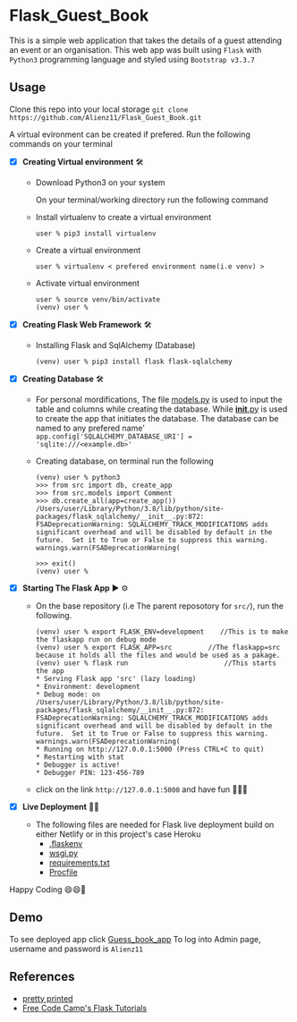 # Flask_Guest_Book

This is a simple web application that takes the details of a guest attending an event or an organisation. This web app was built using `Flask` with `Python3` programming language and styled using `Bootstrap v3.3.7`

## Usage

Clone this repo into your local storage
`git clone https://github.com/Alienz11/Flask_Guest_Book.git`

A virtual evironment can be created if prefered. Run the following commands on your terminal

- [x] **Creating Virtual environment** :hammer_and_wrench:

  - Download Python3 on your system

    On your terminal/working directory run the following command

  - Install virtualenv to create a virtual environment

    ```
    user % pip3 install virtualenv
    ```

  - Create a virtual environment

    ```
    user % virtualenv < prefered environment name(i.e venv) >
    ```

  - Activate virtual environment

    ```
    user % source venv/bin/activate
    (venv) user %
    ```

- [x] **Creating Flask Web Framework** :hammer_and_wrench:

  - Installing Flask and SqlAlchemy (Database)

    ```
    (venv) user % pip3 install flask flask-sqlalchemy
    ```

- [x] **Creating Database** :hammer_and_wrench:

  - For personal mordifications, The file [models.py](src/models.py) is used to input the table and columns while creating the database. While [**init**.py](src/__init__.py) is used to create the app that initiates the database. The database can be named to any prefered name'
    `app.config['SQLALCHEMY_DATABASE_URI'] = 'sqlite:///<example.db>'`

  - Creating database, on terminal run the following

    ```
    (venv) user % python3
    >>> from src import db, create_app
    >>> from src.models import Comment
    >>> db.create_all(app=create_app())
    /Users/user/Library/Python/3.8/lib/python/site-packages/flask_sqlalchemy/__init__.py:872: FSADeprecationWarning: SQLALCHEMY_TRACK_MODIFICATIONS adds significant overhead and will be disabled by default in the future.  Set it to True or False to suppress this warning.
    warnings.warn(FSADeprecationWarning(

    >>> exit()
    (venv) user %
    ```

- [x] **Starting The Flask App** :arrow_forward: :gear:

  - On the base repository (i.e The parent reposotory for `src/`), run the following.

    ```
    (venv) user % export FLASK_ENV=development    //This is to make the flaskapp run on debug mode
    (venv) user % export FLASK_APP=src         //The flaskapp=src because it holds all the files and would be used as a pakage.
    (venv) user % flask run                        //This starts the app
    * Serving Flask app 'src' (lazy loading)
    * Environment: development
    * Debug mode: on
    /Users/user/Library/Python/3.8/lib/python/site-packages/flask_sqlalchemy/__init__.py:872: FSADeprecationWarning: SQLALCHEMY_TRACK_MODIFICATIONS adds significant overhead and will be disabled by default in the future.  Set it to True or False to suppress this warning.
    warnings.warn(FSADeprecationWarning(
    * Running on http://127.0.0.1:5000 (Press CTRL+C to quit)
    * Restarting with stat
    * Debugger is active!
    * Debugger PIN: 123-456-789
    ```

  - click on the link `http://127.0.0.1:5000` and have fun :rocket::rocket::rocket:

- [x] **Live Deployment** :rocket::rocket:

  - The following files are needed for Flask live deployment build on either Netlify or in this project's case Heroku
    - [.flaskenv](.flaskenv)
    - [wsgi.py](wsgi.py)
    - [requirements.txt](requirements.txt)
    - [Procfile](Procfile)

Happy Coding :smile::smile::rocket:

## Demo

To see deployed app click [Guess_book_app](https://fl-guest-book.herokuapp.com/)
To log into Admin page, username and password is `Alienz11`

## References

- [pretty printed](https://www.youtube.com/c/PrettyPrintedTutorials)
- [Free Code Camp's Flask Tutorials](https://www.youtube.com/c/Freecodecamp)
